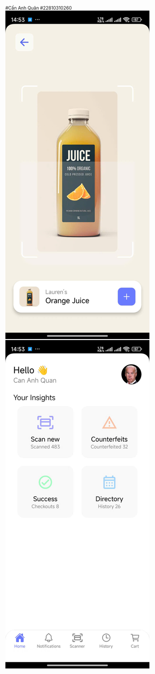#Cấn Anh Quân
#22810310260
![Ảnh file bài tập](ScanerScreen.jpg)
![Ảnh file bài tập](HomeScreen.jpg)
